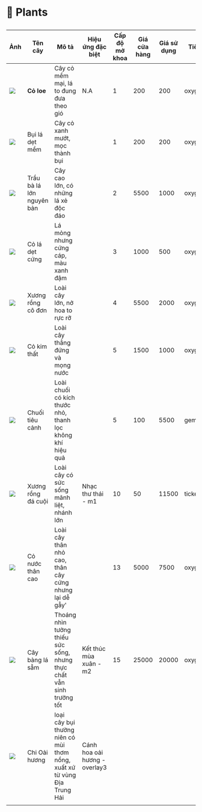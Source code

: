 # 🌱 Plants

##

| Ảnh                                  | Tên cây                   | Mô tả                                                                    | Hiệu ứng đặc biệt             | Cấp độ mở khoa  | Giá cửa hàng | Giá sử dụng | Tiền tệ  |
| ------------------------------------ | ------------------------- | ------------------------------------------------------------------------ | ----------------------------- | --------------- | ------------ | ----------- | -------- |
| ![](https://i.imgur.com/6j80exi.png) | **Cỏ loe**                | Cây cỏ mềm mại, lá to đung đưa theo gió                                  | N.A                           | 1               | 200          | 200         | oxygen   |
| ![](https://i.imgur.com/bPAiNFt.png) | Bụi lá dẹt mềm            | Cây cỏ xanh mướt, mọc thành bụi                                          |                               | 1               | 200          | 200         | oxygen   |
| ![](https://i.imgur.com/mHWqeAk.png) | Trầu bà lá lớn nguyên bản | Cây cao lớn, có những lá xẻ độc đáo                                      |                               | 2               | 5500         | 1000        | oxygen   |
| ![](https://i.imgur.com/T4biogw.png) | Cỏ lá dẹt cứng            | Lá mỏng nhưng cứng cáp, màu xanh đậm                                     |                               | 3               | 1000         | 500         | oxygen   |
| ![](https://i.imgur.com/cv95wOM.png) | Xương rồng cô đơn         | Loài cây lớn, nở hoa to rực rỡ                                           |                               | 4               | 5500         | 2000        | oxygen   |
| ![](https://i.imgur.com/g3MDlIV.png) | Cỏ kim thất               | Loài cây thẳng đứng và mọng nước                                         |                               | 5               | 1500         | 1000        | oxygen   |
| ![](https://i.imgur.com/cqQUJoy.png) | Chuối tiêu cảnh           | Loài chuối có kích thước nhỏ, thanh lọc không khí hiệu quả               |                               | 5               | 100          | 5500        | gemstone |
| ![](https://i.imgur.com/FZk0gxp.png) | Xương rồng đá cuội        | Loài cây có sức sống mãnh liệt, nhánh lớn                                | Nhạc thư thái - m1            | 10              | 50           | 11500       | ticket   |
| ![](https://i.imgur.com/iQnZzlw.png) | Cỏ nước thân cao          | Loài cây thân nhỏ cao, thân cây cứng nhưng lại dễ gẫy'                   |                               | 13              | 5000         | 7500        | oxygen   |
| ![](https://i.imgur.com/4JgycKC.png) | Cây bàng lá sẫm           | Thoáng nhìn tưởng thiếu sức sống, nhưng thực chất vẫn sinh trưởng tốt    | Kết thúc mùa xuân - m2        | 15              | 25000        | 20000       | oxygen   |
| ![](https://i.imgur.com/SweLuPI.png) | Chi Oải hương             | loại cây bụi thường niên có mùi thơm nồng, xuất xứ từ vùng Địa Trung Hải | Cánh hoa oải hương - overlay3 |                 |              |             |          |
|                                      |                           |                                                                          |                               |                 |              |             |          |
